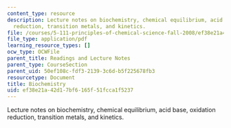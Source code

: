 ```yaml
---
content_type: resource
description: Lecture notes on biochemistry, chemical equilibrium, acid base, oxidation
  reduction, transition metals, and kinetics.
file: /courses/5-111-principles-of-chemical-science-fall-2008/ef38e21a42d17bf6165f51fcca1f5237_lecnotes36.pdf
file_type: application/pdf
learning_resource_types: []
ocw_type: OCWFile
parent_title: Readings and Lecture Notes
parent_type: CourseSection
parent_uid: 50ef108c-fdf3-2139-3c6d-b5f225678fb3
resourcetype: Document
title: Biochemistry
uid: ef38e21a-42d1-7bf6-165f-51fcca1f5237
---
```

Lecture notes on biochemistry, chemical equilibrium, acid base, oxidation reduction, transition metals, and kinetics.

